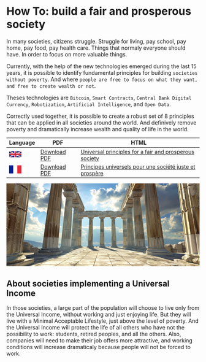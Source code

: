 # How To: build a fair and prosperous society

In many societies, citizens struggle. Struggle for living, pay school, pay home, pay food, pay health care. Things that normaly everyone should have. In order to focus on more valuable things.

Currently, with the help of the new technologies emerged during the last 15 years, it is possible to identify fundamental principles for building `societies without poverty`. And where `people are free to focus on what they want, and free to create wealth or not`.

Theses technologies are `Bitcoin`, `Smart Contracts`, `Central Bank Digital Currency`, `Robotization`, `Artificial Intelligence`, and `Open Data`.

Correctly used together, it is possible to create a robust set of 8 principles that can be applied in all societies around the world. And definively remove poverty and dramatically increase wealth and quality of life in the world. 


Language | PDF | HTML 
--- | --- | --- |
![English](resources/icons/en.png)  | [Download PDF](manifesto/NewSociety.pdf) |[Universal principles for a fair and prosperous society](manifesto/NewSociety.md) | 
![French](resources/icons/fr.png) | [Download PDF](manifesto/NewSociety.pdf) | [Principes universels pour une société juste et prospère](manifesto/NewSociety-FR.md) | 

![The fundation pillars](resources/banners/360_F_739571695_4a6fGmiMJnKwWM2KFVYyXFutAfeJbVe7.jpg)

## About societies implementing a Universal Income

In those societies, a large part of the population will choose to live only from the Universal Income, without working and just enjoying life. But they will live with a Minimal Acceptable Lifestyle, just above the level of poverty. And the Universal Income will protect the life of all others who have not the possibility to work: students, retired peoples, and all the others. Also, companies will need to make their job offers more attractive, and working conditions will increase dramaticaly because people will not be forced to work.
